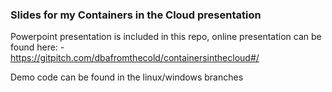 ### Slides for my Containers in the Cloud presentation

Powerpoint presentation is included in this repo, online presentation can be found here: -
<br>
https://gitpitch.com/dbafromthecold/containersinthecloud#/

Demo code can be found in the linux/windows branches
